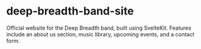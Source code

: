 # deep-breadth-band-site
Official website for the Deep Breadth band, built using SvelteKit. Features include an about us section, music library, upcoming events, and a contact form.
